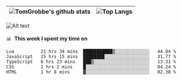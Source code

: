 |![TomGrobbe's github stats](https://github-readme-stats.vercel.app/api?username=egerdnc&count_private=true&show_icons=true&theme=dracula&disable_animations=true&include_all_commits=true)|![Top Langs](https://github-readme-stats.vercel.app/api/top-langs/?username=egerdnc&theme=dracula&langs_count=10&layout=compact)|
|:-:|:-:|

![Alt text](https://spotify-recently-played-readme.vercel.app/api?user=i4a9i8pn8x8vvskq8v52yhckr)
<br>
<br>
📊 &nbsp;**This week I spent my time on**
<!--START_SECTION:waka-->
```text
Lua          21 hrs 34 mins  ███████████▒░░░░░░░░░░░░░   44.94 % 
JavaScript   15 hrs 15 mins  ████████░░░░░░░░░░░░░░░░░   31.77 % 
TypeScript   6 hrs 23 mins   ███▒░░░░░░░░░░░░░░░░░░░░░   13.31 % 
CSS          2 hrs 2 mins    █░░░░░░░░░░░░░░░░░░░░░░░░   04.24 % 
HTML         1 hr 8 mins     ▓░░░░░░░░░░░░░░░░░░░░░░░░   02.38 % 
```
<!--END_SECTION:waka-->
